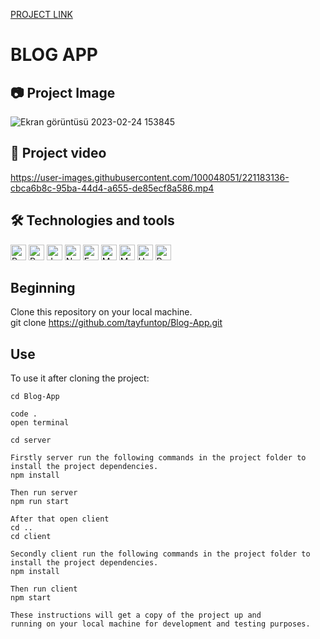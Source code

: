 [PROJECT LINK](http://18.196.80.14/)

# BLOG APP

## 📷 Project Image

![Ekran görüntüsü 2023-02-24 153845](https://user-images.githubusercontent.com/100048051/221181622-2314aede-f343-476c-854a-a9fe37fc02ea.jpg)

## 🎥 Project video

https://user-images.githubusercontent.com/100048051/221183136-cbca6b8c-95ba-44d4-a655-de85ecf8a586.mp4

## 🛠  Technologies and tools

<p>
<img src="https://img.shields.io/badge/React-282C34?logo=react&logoColor=61DAFB" alt="React logo" title="React" height="25" />
<img src="https://img.shields.io/badge/Redux-282C34?logo=redux&logoColor=764ABC" alt="Redux logo" title="Redux" height="25" />
<img src="https://img.shields.io/badge/JavaScript-282C34?logo=javascript&logoColor=F7DF1E" alt="JavaScript logo" title="JavaScript" height="25" />
<img src="https://img.shields.io/badge/Node.js-282C34?logo=node.js&logoColor=43853D" alt="Node.js logo" title="Node.js" height="25" />
<img src="https://img.shields.io/badge/Express.js-282C34?logo=express&logoColor=green" alt="Express logo" title="Express.js" height="25" />
<img src="https://img.shields.io/badge/MongoDB-282C34?logo=Mongodb&logoColor=4EA94B" alt="Mongodb logo" title="Mongodb" height="25" />
<img src="https://img.shields.io/badge/Material--UI-282C34?logo=mui&logoColor=0081CB" alt="Mui logo" title="Mui" height="25" />
<img src="https://img.shields.io/badge/React%20Hook%20Form-282C34?logo=react-hook-form&logoColor=pink" alt="Hook form logo" title="Hook form" height="25" />
<img src="https://img.shields.io/badge/React%20Router-282C34?logo=react-router&logoColor=CA4245" alt="React router logo" title="Router" height="25" />
</p>


## Beginning

Clone this repository on your local machine.
<br>
git clone https://github.com/tayfuntop/Blog-App.git

## Use

To use it after cloning the project:
```
cd Blog-App

code .
open terminal

cd server

Firstly server run the following commands in the project folder to install the project dependencies.
npm install

Then run server
npm run start

After that open client
cd .. 
cd client

Secondly client run the following commands in the project folder to install the project dependencies.
npm install

Then run client
npm start

These instructions will get a copy of the project up and 
running on your local machine for development and testing purposes.
```
